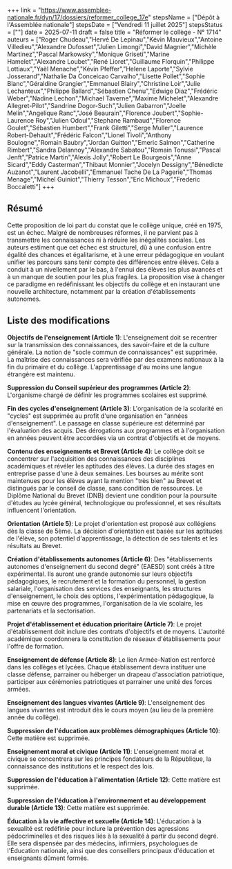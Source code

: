 +++
link = "https://www.assemblee-nationale.fr/dyn/17/dossiers/reformer_college_17e"
stepsName = ["Dépôt à l'Assemblée nationale"]
stepsDate = ["Vendredi 11 juillet 2025"]
stepsStatus = [""]
date = 2025-07-11
draft = false
title = "Réformer le collège - N° 1714"
auteurs = ["Roger Chudeau","Hervé De Lepinau","Kévin Mauvieux","Antoine Villedieu","Alexandre Dufosset","Julien Limongi","David Magnier","Michèle Martinez","Pascal Markowsky","Monique Griseti","Marine Hamelet","Alexandre Loubet","René Lioret","Guillaume Florquin","Philippe Lottiaux","Yaël Menache","Kévin Pfeffer","Helene Laporte","Sylvie Josserand","Nathalie Da Conceicao Carvalho","Lisette Pollet","Sophie Blanc","Géraldine Grangier","Emmanuel Blairy","Christine Loir","Julie Lechanteux","Philippe Ballard","Sébastien Chenu","Edwige Diaz","Frédéric Weber","Nadine Lechon","Michael Taverne","Maxime Michelet","Alexandre Allegret-Pilot","Sandrine Dogor-Such","Julien Gabarron","Joelle Melin","Angelique Ranc","José Beaurain","Florence Joubert","Sophie-Laurence Roy","Julien Odoul","Stephane Rambaud","Florence Goulet","Sébastien Humbert","Frank Giletti","Serge Muller","Laurence Robert-Dehault","Frédéric Falcon","Lionel Tivoli","Anthony Boulogne","Romain Baubry","Jordan Guitton","Emeric Salmon","Catherine Rimbert","Sandra Delannoy","Alexandre Sabatou","Romain Tonussi","Pascal Jenft","Patrice Martin","Alexis Jolly","Robert Le Bourgeois","Anne Sicard","Eddy Casterman","Thibaut Monnier","Jocelyn Dessigny","Bénedicte Auzanot","Laurent Jacobelli","Emmanuel Tache De La Pagerie","Thomas Menage","Michel Guiniot","Thierry Tesson","Eric Michoux","Frederic Boccaletti"]
+++

## Résumé

Cette proposition de loi part du constat que le collège unique, créé en 1975, est un échec. Malgré de nombreuses réformes, il ne parvient pas à transmettre les connaissances ni à réduire les inégalités sociales. Les auteurs estiment que cet échec est structurel, dû à une confusion entre égalité des chances et égalitarisme, et à une erreur pédagogique en voulant unifier les parcours sans tenir compte des différences entre élèves. Cela a conduit à un nivellement par le bas, à l'ennui des élèves les plus avancés et à un manque de soutien pour les plus fragiles. La proposition vise à changer ce paradigme en redéfinissant les objectifs du collège et en instaurant une nouvelle architecture, notamment par la création d'établissements autonomes.

## Liste des modifications

**Objectifs de l'enseignement (Article 1)**: L'enseignement doit se recentrer sur la transmission des connaissances, des savoir-faire et de la culture générale. La notion de "socle commun de connaissances" est supprimée. La maîtrise des connaissances sera vérifiée par des examens nationaux à la fin du primaire et du collège. L'apprentissage d'au moins une langue étrangère est maintenu.

**Suppression du Conseil supérieur des programmes (Article 2)**: L'organisme chargé de définir les programmes scolaires est supprimé.

**Fin des cycles d'enseignement (Article 3)**: L'organisation de la scolarité en "cycles" est supprimée au profit d'une organisation en "années d'enseignement". Le passage en classe supérieure est déterminé par l'évaluation des acquis. Des dérogations aux programmes et à l'organisation en années peuvent être accordées via un contrat d'objectifs et de moyens.

**Contenu des enseignements et Brevet (Article 4)**: Le collège doit se concentrer sur l'acquisition des connaissances des disciplines académiques et révéler les aptitudes des élèves. La durée des stages en entreprise passe d'une à deux semaines. Les bourses au mérite sont maintenues pour les élèves ayant la mention "très bien" au Brevet et distingués par le conseil de classe, sans condition de ressources. Le Diplôme National du Brevet (DNB) devient une condition pour la poursuite d'études au lycée général, technologique ou professionnel, et ses résultats influencent l'orientation.

**Orientation (Article 5)**: Le projet d'orientation est proposé aux collégiens dès la classe de 5ème. La décision d'orientation est basée sur les aptitudes de l'élève, son potentiel d'apprentissage, la détection de ses talents et les résultats au Brevet.

**Création d'établissements autonomes (Article 6)**: Des "établissements autonomes d'enseignement du second degré" (EAESD) sont créés à titre expérimental. Ils auront une grande autonomie sur leurs objectifs pédagogiques, le recrutement et la formation du personnel, la gestion salariale, l'organisation des services des enseignants, les structures d'enseignement, le choix des options, l'expérimentation pédagogique, la mise en œuvre des programmes, l'organisation de la vie scolaire, les partenariats et la sectorisation.

**Projet d'établissement et éducation prioritaire (Article 7)**: Le projet d'établissement doit inclure des contrats d'objectifs et de moyens. L'autorité académique coordonnera la constitution de réseaux d'établissements pour l'offre de formation.

**Enseignement de défense (Article 8)**: Le lien Armée-Nation est renforcé dans les collèges et lycées. Chaque établissement devra instituer une classe défense, parrainer ou héberger un drapeau d'association patriotique, participer aux cérémonies patriotiques et parrainer une unité des forces armées.

**Enseignement des langues vivantes (Article 9)**: L'enseignement des langues vivantes est introduit dès le cours moyen (au lieu de la première année du collège).

**Suppression de l'éducation aux problèmes démographiques (Article 10)**: Cette matière est supprimée.

**Enseignement moral et civique (Article 11)**: L'enseignement moral et civique se concentrera sur les principes fondateurs de la République, la connaissance des institutions et le respect des lois.

**Suppression de l'éducation à l'alimentation (Article 12)**: Cette matière est supprimée.

**Suppression de l'éducation à l'environnement et au développement durable (Article 13)**: Cette matière est supprimée.

**Éducation à la vie affective et sexuelle (Article 14)**: L'éducation à la sexualité est redéfinie pour inclure la prévention des agressions pédocriminelles et des risques liés à la sexualité à partir du second degré. Elle sera dispensée par des médecins, infirmiers, psychologues de l'Éducation nationale, ainsi que des conseillers principaux d'éducation et enseignants dûment formés.
